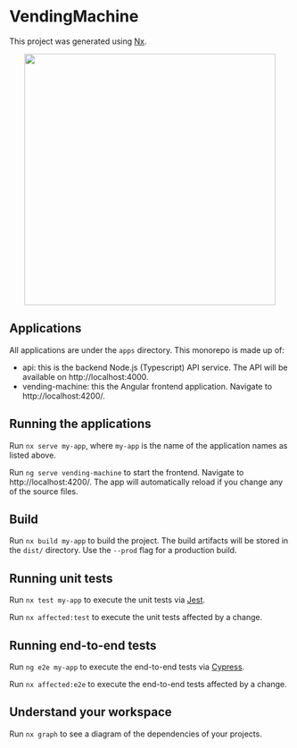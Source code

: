 

# VendingMachine

This project was generated using [Nx](https://nx.dev).

<p style="text-align: center;"><img src="https://raw.githubusercontent.com/nrwl/nx/master/images/nx-logo.png" width="450"></p>

## Applications

All applications are under the `apps` directory. This monorepo is made up of:

- api: this is the backend Node.js (Typescript) API service. The API will be available on http://localhost:4000.
- vending-machine: this the Angular frontend application. Navigate to http://localhost:4200/.

## Running the applications

Run `nx serve my-app`, where `my-app` is the name of the application names as listed above. 

Run `ng serve vending-machine` to start the frontend. Navigate to http://localhost:4200/. The app will automatically reload if you change any of the source files.

## Build

Run `nx build my-app` to build the project. The build artifacts will be stored in the `dist/` directory. Use the `--prod` flag for a production build.

## Running unit tests

Run `nx test my-app` to execute the unit tests via [Jest](https://jestjs.io).

Run `nx affected:test` to execute the unit tests affected by a change.

## Running end-to-end tests

Run `ng e2e my-app` to execute the end-to-end tests via [Cypress](https://www.cypress.io).

Run `nx affected:e2e` to execute the end-to-end tests affected by a change.

## Understand your workspace

Run `nx graph` to see a diagram of the dependencies of your projects.
